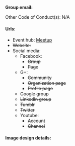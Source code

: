 **Group email:** 

Other Code of Conduct(s): N/A 

#### Urls:
  - Event hub: [Meetup](https://www.meetup.com/Big-Data-in-Oklahoma-City/)
  - ~~Website:~~ 
  - Social media:
    - Facebook:
      - ~~Group~~
      - ~~Page~~
    - G+:
      - ~~Community~~
      - ~~Organization page~~
      - ~~Profile page~~
    - ~~Google group~~
    - ~~LinkedIn group~~
    - ~~Tumblr~~
    - ~~Twitter~~
    - Youtube:
      - ~~Account~~
      - ~~Channel~~

#### Image design details:
